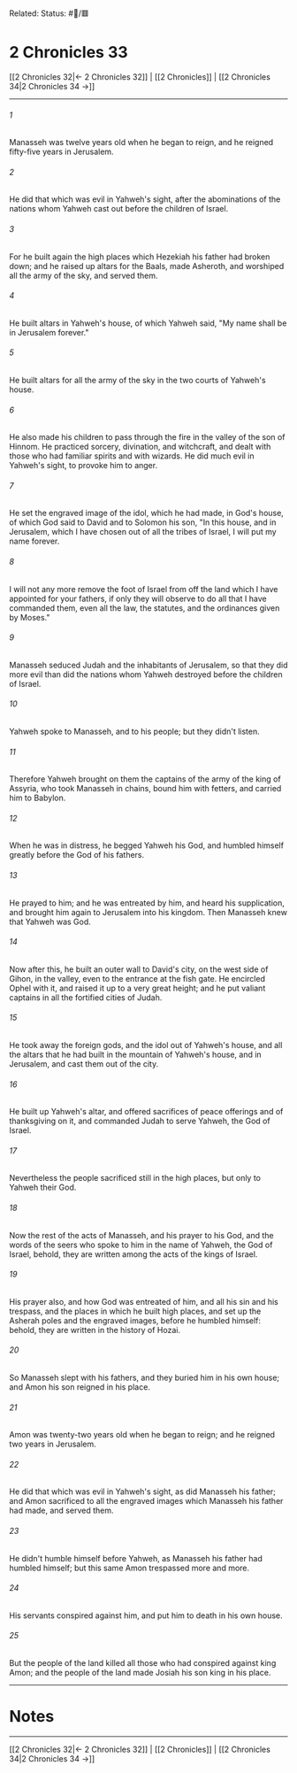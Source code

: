 Related:
Status: #📖/🟥
# 2 Chronicles 33

[[2 Chronicles 32|← 2 Chronicles 32]] | [[2 Chronicles]] | [[2 Chronicles 34|2 Chronicles 34 →]]
***



###### 1 
Manasseh was twelve years old when he began to reign, and he reigned fifty-five years in Jerusalem. 

###### 2 
He did that which was evil in Yahweh's sight, after the abominations of the nations whom Yahweh cast out before the children of Israel. 

###### 3 
For he built again the high places which Hezekiah his father had broken down; and he raised up altars for the Baals, made Asheroth, and worshiped all the army of the sky, and served them. 

###### 4 
He built altars in Yahweh's house, of which Yahweh said, "My name shall be in Jerusalem forever." 

###### 5 
He built altars for all the army of the sky in the two courts of Yahweh's house. 

###### 6 
He also made his children to pass through the fire in the valley of the son of Hinnom. He practiced sorcery, divination, and witchcraft, and dealt with those who had familiar spirits and with wizards. He did much evil in Yahweh's sight, to provoke him to anger. 

###### 7 
He set the engraved image of the idol, which he had made, in God's house, of which God said to David and to Solomon his son, "In this house, and in Jerusalem, which I have chosen out of all the tribes of Israel, I will put my name forever. 

###### 8 
I will not any more remove the foot of Israel from off the land which I have appointed for your fathers, if only they will observe to do all that I have commanded them, even all the law, the statutes, and the ordinances given by Moses." 

###### 9 
Manasseh seduced Judah and the inhabitants of Jerusalem, so that they did more evil than did the nations whom Yahweh destroyed before the children of Israel. 

###### 10 
Yahweh spoke to Manasseh, and to his people; but they didn't listen. 

###### 11 
Therefore Yahweh brought on them the captains of the army of the king of Assyria, who took Manasseh in chains, bound him with fetters, and carried him to Babylon. 

###### 12 
When he was in distress, he begged Yahweh his God, and humbled himself greatly before the God of his fathers. 

###### 13 
He prayed to him; and he was entreated by him, and heard his supplication, and brought him again to Jerusalem into his kingdom. Then Manasseh knew that Yahweh was God. 

###### 14 
Now after this, he built an outer wall to David's city, on the west side of Gihon, in the valley, even to the entrance at the fish gate. He encircled Ophel with it, and raised it up to a very great height; and he put valiant captains in all the fortified cities of Judah. 

###### 15 
He took away the foreign gods, and the idol out of Yahweh's house, and all the altars that he had built in the mountain of Yahweh's house, and in Jerusalem, and cast them out of the city. 

###### 16 
He built up Yahweh's altar, and offered sacrifices of peace offerings and of thanksgiving on it, and commanded Judah to serve Yahweh, the God of Israel. 

###### 17 
Nevertheless the people sacrificed still in the high places, but only to Yahweh their God. 

###### 18 
Now the rest of the acts of Manasseh, and his prayer to his God, and the words of the seers who spoke to him in the name of Yahweh, the God of Israel, behold, they are written among the acts of the kings of Israel. 

###### 19 
His prayer also, and how God was entreated of him, and all his sin and his trespass, and the places in which he built high places, and set up the Asherah poles and the engraved images, before he humbled himself: behold, they are written in the history of Hozai. 

###### 20 
So Manasseh slept with his fathers, and they buried him in his own house; and Amon his son reigned in his place. 

###### 21 
Amon was twenty-two years old when he began to reign; and he reigned two years in Jerusalem. 

###### 22 
He did that which was evil in Yahweh's sight, as did Manasseh his father; and Amon sacrificed to all the engraved images which Manasseh his father had made, and served them. 

###### 23 
He didn't humble himself before Yahweh, as Manasseh his father had humbled himself; but this same Amon trespassed more and more. 

###### 24 
His servants conspired against him, and put him to death in his own house. 

###### 25 
But the people of the land killed all those who had conspired against king Amon; and the people of the land made Josiah his son king in his place.

---
# Notes


***
[[2 Chronicles 32|← 2 Chronicles 32]] | [[2 Chronicles]] | [[2 Chronicles 34|2 Chronicles 34 →]]
